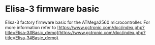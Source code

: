 # Elisa-3 firmware basic
Elisa-3 factory firmware basic for the ATMega2560 microcontroller. For more information refer to [https://www.gctronic.com/doc/index.php?title=Elisa-3#Basic_demo](https://www.gctronic.com/doc/index.php?title=Elisa-3#Basic_demo).
